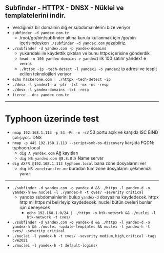 ## Subfinder - HTTPX - DNSX - Nüklei ve templatelerini indir. ## 
  - Verdiğimiz bir domainin diğ                                                                 er subdomainlerini bize veriyor
  - `subfinder -d yandex.com.tr` 
    - /root/go/bin/subfinder altına kurulu kullanmak için /go/bin içerisindeyken  `./subfinder -d yandex.com` yazabiiriz.
  - `./subfinder -d yandex.com -p yandex-domains`
    - yukarıdaki ile kaydettik çıktıları ve bunu httpx içerisine gönderdik
    - `head -n 100 yandex-domains > yandex1` ilk 100 satırır yandex1 e verdik
    - `./httpx -ip -tech-detect -l yandex1 -o yandex2` ip adresi ve tespit edilen teknolojileri veriyor
  - `echo hackerone.com | ./httpx -tech-detect -ip`
  - `./dnsx -l yandex1 -a -ptr -txt -mx -ns -resp` 
  - `./dnsx -l yandex-domains -txt -resp`
  - `fierce --dns yandex.com.tr`
----
# Typhoon üzerinde test #

  * `nmap 192.168.1.113 -p 53 -Pn -n -sV`  53 portu açık ve karşıda ISC BIND çalışıyor.. DNS 
  * `nmap -p 445 192.168.1.113 --script=smb-os-discovery` karşıda FQDN: typhoon.local
    * `dig A yandex.com` Ağ kayıtları 
    * `dig NS yandex.com @8.8.8.8` Name server
  * `dig AXFR @192.168.1.113 typhoon.local` bana zone dosyalarını ver 
    * `dig NS zonetransfer.me` buradan tüm zone dosyalarını çekmemizi yarar. 
  
---
  - `./subfinder -d yandex.com -o yandex-d && ./httpx -l yandex-d -o yandex-h && nuclei -l ./yandex-h -t cves/ -severity critical` 
    - yandex subdomainlerini bulup `yandex-d` dosyasına kaydedecek. httpx http mi https mi belirleyip kaydedecek. nuclei bütün cveleri bunlar için deneyecek
      - `echo 192.168.1.0/24 | ./httpx -o btk-network && ./nuclei -l btk-network -t cves/`
  - `./subfinder -d yandex.com -o yandex-d && ./httpx -l yandex-d -o yandex-h && ./nuclei -update-templates && nuclei -l yandex-h -t cves/ -severity critical`
  - `./nuclei -l yandex-h -t cves/ -severity medium,high,critical -tags cve2021`
  - `./nuclei -l yandex-h -t default-logins/`




















